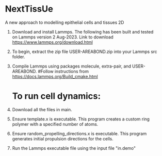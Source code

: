 # NextTissUe
A new approach to modelling epithelial cells and tissues 2D 

1) Download and install Lammps. The following has been built and tested on Lammps version 2 Aug-2023. Link to download https://www.lammps.org/download.html
2) To begin, extract the zip file USER-AREABOND.zip into your Lammps src folder. 
3) Compile Lammps using packages molecule, extra-pair, and USER-AREABOND. #Follow instructions from https://docs.lammps.org/Build_cmake.html

   # To run cell dynamics:
1) Download all the files in main.
2) Ensure template.x is executable. This program creates a custom ring polymer with a specified number of atoms.
3) Ensure random_propelling_directions.x is executable. This program generates initial propulsion directions for the cells.
4) Run the Lammps executable file using the input file "in.demo" 
